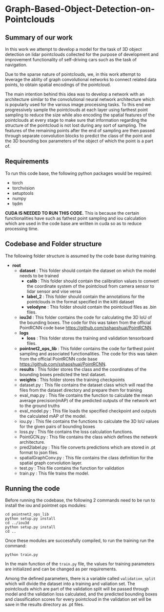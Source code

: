 # Graph-Based-Object-Detection-on-Pointclouds

## Summary of our work

In this work we attempt to develop a model for the task of 3D object detection on lidar pointclouds collected for the purpose of development and improvement functionality of self-driving cars such as the task of navigation. 

Due to the sparse nature of pointclouds, we, in this work attempt to leverage the ablity of graph convolutional networks to connect related data points, to obtain spatial encodings of the pointcloud.

The main intention behind this idea was to develop a network with an architecture similar to the convolutional neural network architecture which is popularly used for the various image processing tasks. To this end we progressively sample the pointclouds at each layer using farthest point sampling to reduce the size while also encoding the spatial features of the pointclouds at every stage to make sure that information regarding the structure of the pointcloud is not lost during any sort of sampling. The features of the remaining points after the end of sampling are then passed through separate convolution blocks to predict the class of the point and the 3D bounding box parameters of the object of which the point is a part of.

## Requirements 

To run this code base, the following python packages would be required:
- torch
- torchvision
- setuptools
- numpy
- tqdm

**CUDA IS NEEDED TO RUN THIS CODE.** This is because the certain functionalities have such as fathest point sampling and iou calculation which are used in the code base are written in cuda so as to reduce processing time.

## Codebase and Folder structure

The following folder structure is assumed by the code base during training.
- **root**
  - **dataset** : This folder should contain the dataset on which the model needs to be trained
    - **calib** : This folder should contain the calibration values to convert the coordinate system of the pointcloud from camera sensor to lidar sensor and vise versa
    - **label_2** : This folder should contain the annotations for the pointclouds in the format specified in the kitti dataset
    - **velodyne** : This folder should contain the pointcloud files as .bin files.
  - **iou3d** : This folder contains the code for calculating the 3D IoU of the bounding boxes. The code for this was taken from the official PointRCNN code base https://github.com/sshaoshuai/PointRCNN.
  - **logs**
    - **loss** : This folder stores the training and validation tensorboard files.
  - **pointnet2_ops_lib** : This folder contains the code for farthest point sampling and associated functionalities. The code for this was taken from the official PointRCNN code base https://github.com/sshaoshuai/PointRCNN.
  - **results** : This folder stores the class and the coordinates of the bounding boxes predicted the test dataset.
  - **weights** : This folder stores the training checkpoints
  - dataset.py : This file contains the dataset class which will read the files from the dataset directory and prepare them for training
  - eval_map.py : This file contains the function to calculate the mean average precision(mAP) of the predicted outputs of the network wrt to the ground truths
  - eval_model.py : This file loads the specified checkpoint and outputs the calculated mAP of the model.
  - iou.py : This file contains the functions to calculate the 3D IoU values for the given pairs of bounding boxes
  - loss.py : This file contains the loss calculation functions.
  - PointGCN.py : This file contains the class which defines the network architecture.
  - pred2label.py : This file converts predictions which are stored in .pt format to json files.
  - spatialGraphConv.py : This file contains the class definition for the spatial graph convolution layer.
  - test.py : This file contains the function for validation
  - train.py : This file trains the model.

## Running the code

Before running the codebase, the following 2 commands need to be run to install the iou and pointnet ops modules:
```
cd pointnet2_ops_lib
python setup.py install
cd ../iou3d
python setup.py install
cd ..
```

Once these modules are successfully compiled, to run the training run the command:
```
python train.py
```

In the main function of the  ```train.py``` file, the values for training parameters are initialized and can be changed as per requirements.

Among the defined parameters, there is a variable called ```validation_split``` which will divide the dataset into a training and valiation set. The pointclouds which are part of the validation split will be passed through model and the validation loss calculated, and the predicted bounding boxes and classification scores for every pointcloud in the validation set will be save in the results directory as .pt files.
